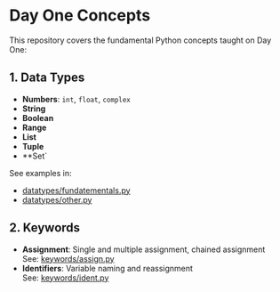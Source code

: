 # Day One Concepts

This repository covers the fundamental Python concepts taught on Day One:

## 1. Data Types

- **Numbers**: `int`, `float`, `complex`
- **String**
- **Boolean**
- **Range**
- **List**
- **Tuple**
- **Set`

See examples in:
- [datatypes/fundatementals.py](datatypes/fundatementals.py)
- [datatypes/other.py](datatypes/other.py)

## 2. Keywords

- **Assignment**: Single and multiple assignment, chained assignment  
  See: [keywords/assign.py](keywords/assign.py)
- **Identifiers**: Variable naming and reassignment  
  See: [keywords/ident.py](keywords/ident.py)